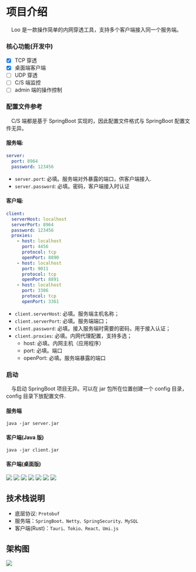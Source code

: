 # 项目介绍

&emsp;Loo 是一款操作简单的内网穿透工具，支持多个客户端接入同一个服务端。

### 核心功能(开发中)

- [x] TCP 穿透
- [x] 桌面端客户端
- [ ] UDP 穿透
- [ ] C/S 端监控
- [ ] admin 端的操作控制

### 配置文件参考

&emsp;C/S 端都是基于 SpringBoot 实现的，因此配置文件格式与 SpringBoot 配置文件无异。

#### 服务端:



```yaml
server:
  port: 8964
  password: 123456
```

- `server.port`: 必填。服务端对外暴露的端口，供客户端接入.
- `server.password`: 必填。密码，客户端接入时认证

#### 客户端:

```yaml
client:
  serverHost: localhost
  serverPort: 8964
  password: 123456
  proxies:
    - host: localhost
      port: 4456
      protocol: tcp
      openPort: 8890
    - host: localhost
      port: 9011
      protocol: tcp
      openPort: 8891
    - host: localhost
      port: 3306
      protocol: tcp
      openPort: 3361
```

- `client.serverHost`: 必填。服务端主机名称；
- `client.serverPort`: 必填。服务端端口；
- `client.password`: 必填。接入服务端时需要的密码，用于接入认证；
- `client.proxies`: 必填。内网代理配置，支持多选；
  - host: 必填。内网主机（应用程序）
  - port: 必填。端口
  - openPort: 必填。服务端暴露的端口

### 启动

&emsp;与启动 SpringBoot 项目无异。可以在 jar 包所在位置创建一个 config 目录，config 目录下放配置文件.

#### 服务端

```shell
java -jar server.jar
```

#### 客户端(Java 版)

```shell
java -jar client.jar
```

#### 客户端(桌面版)

![](doc/images/home-light.png)
![](doc/images/proxy-light.png)
![](doc/images/config-light.png)
![](doc/images/run-light.png)
![](doc/images/setting-light.png)
![](doc/images/home-dark.png)
![](doc/images/home-compact.png)


## 技术栈说明

- 底层协议: `Protobuf`
- 服务端：`SpringBoot、Netty、SpringSecurity、MySQL`
- 客户端(Rust)：`Tauri、Tokio、React、Umi.js`

## 架构图

![](doc/images/system-struct.png)

